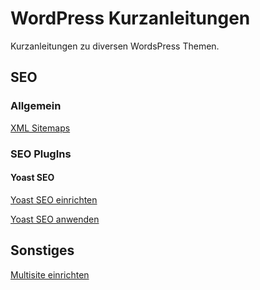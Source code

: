 # WordPress Kurzanleitungen

Kurzanleitungen zu diversen WordsPress Themen.

## SEO

### Allgemein

[XML Sitemaps](xml-sitemaps.md)

### SEO PlugIns

#### Yoast SEO

[Yoast SEO einrichten](yoast-seo-einrichten.md)

[Yoast SEO anwenden](yoast-seo-anwenden.md)

## Sonstiges

[Multisite einrichten](multisite-einrichten.md)
